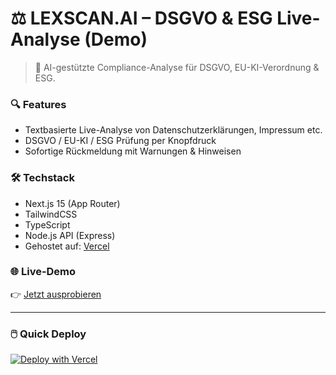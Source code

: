 # ⚖️ LEXSCAN.AI – DSGVO & ESG Live-Analyse (Demo)

> 🚀 AI-gestützte Compliance-Analyse für DSGVO, EU-KI-Verordnung & ESG.

### 🔍 Features
- Textbasierte Live-Analyse von Datenschutzerklärungen, Impressum etc.
- DSGVO / EU-KI / ESG Prüfung per Knopfdruck
- Sofortige Rückmeldung mit Warnungen & Hinweisen

### 🛠️ Techstack
- Next.js 15 (App Router)
- TailwindCSS
- TypeScript
- Node.js API (Express)
- Gehostet auf: [Vercel](https://vercel.com)

### 🌐 Live-Demo
👉 [Jetzt ausprobieren](https://lexscan-frontend.vercel.app)

---

### 🖱️ Quick Deploy
[![Deploy with Vercel](https://vercel.com/button)](https://vercel.com/import/project?template=https://github.com/Dilogigi/lexscan-frontend)

